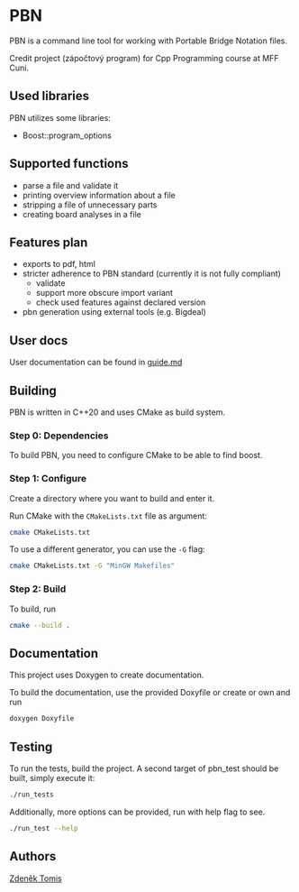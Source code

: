 # PBN

PBN is a command line tool for working with Portable Bridge Notation files. 

Credit project (zápočtový program) for Cpp Programming course at MFF Cuni.

## Used libraries

PBN utilizes some libraries:

- Boost::program_options

## Supported functions

- parse a file and validate it 
- printing overview information about a file
- stripping a file of unnecessary parts
- creating board analyses in a file

## Features plan

- exports to pdf, html
- stricter adherence to PBN standard (currently it is not fully compliant)
  - validate
  - support more obscure import variant
  - check used features against declared version
- pbn generation using external tools (e.g. Bigdeal)

## User docs

User documentation can be found in [guide.md](guide.md)

## Building

PBN is written in C++20 and uses CMake as build system.

### Step 0: Dependencies

To build PBN, you need to configure CMake to be able to find boost.

### Step 1: Configure

Create a directory where you want to build and enter it.

Run CMake with the `CMakeLists.txt` file as argument:

```bash
cmake CMakeLists.txt
```

To use a different generator, you can use the `-G` flag:

```bash
cmake CMakeLists.txt -G "MinGW Makefiles"
```

### Step 2: Build

To build, run

```bash
cmake --build .
```

## Documentation

This project uses Doxygen to create documentation.

To build the documentation, use the provided Doxyfile or create or own and run

```bash
doxygen Doxyfile
```

## Testing

To run the tests, build the project. A second target of pbn_test should be built, simply execute it:

```bash
./run_tests
```

Additionally, more options can be provided, run with help flag to see.

```bash
./run_test --help
```

## Authors

[Zdeněk Tomis](zdenektomis.eu)
